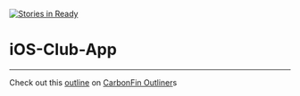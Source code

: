 [![Stories in Ready](https://badge.waffle.io/SRJC-Computer-Science-Club/ios-club-app.png?label=ready&title=Ready)](https://waffle.io/SRJC-Computer-Science-Club/ios-club-app)
# iOS-Club-App
----
Check out this [outline](https://cfoutliner.appspot.com/?view=SDF0US1NG) on [CarbonFin Outliner](http://carbonfin.com/ffff)s
